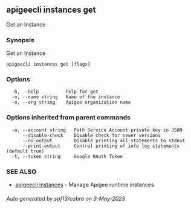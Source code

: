 ## apigeecli instances get

Get an Instance

### Synopsis

Get an Instance

```
apigeecli instances get [flags]
```

### Options

```
  -h, --help          help for get
  -n, --name string   Name of the instance
  -o, --org string    Apigee organization name
```

### Options inherited from parent commands

```
  -a, --account string   Path Service Account private key in JSON
      --disable-check    Disable check for newer versions
      --no-output        Disable printing all statements to stdout
      --print-output     Control printing of info log statements (default true)
  -t, --token string     Google OAuth Token
```

### SEE ALSO

* [apigeecli instances](apigeecli_instances.md)	 - Manage Apigee runtime instances

###### Auto generated by spf13/cobra on 3-May-2023
